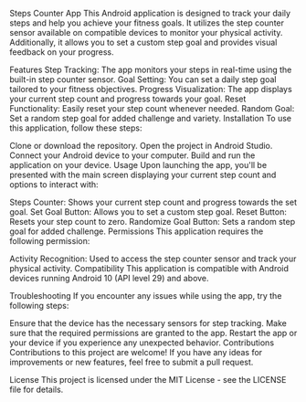 Steps Counter App
This Android application is designed to track your daily steps and help you achieve your fitness goals. It utilizes the step counter sensor available on compatible devices to monitor your physical activity. Additionally, it allows you to set a custom step goal and provides visual feedback on your progress.

Features
Step Tracking: The app monitors your steps in real-time using the built-in step counter sensor.
Goal Setting: You can set a daily step goal tailored to your fitness objectives.
Progress Visualization: The app displays your current step count and progress towards your goal.
Reset Functionality: Easily reset your step count whenever needed.
Random Goal: Set a random step goal for added challenge and variety.
Installation
To use this application, follow these steps:

Clone or download the repository.
Open the project in Android Studio.
Connect your Android device to your computer.
Build and run the application on your device.
Usage
Upon launching the app, you'll be presented with the main screen displaying your current step count and options to interact with:

Steps Counter: Shows your current step count and progress towards the set goal.
Set Goal Button: Allows you to set a custom step goal.
Reset Button: Resets your step count to zero.
Randomize Goal Button: Sets a random step goal for added challenge.
Permissions
This application requires the following permission:

Activity Recognition: Used to access the step counter sensor and track your physical activity.
Compatibility
This application is compatible with Android devices running Android 10 (API level 29) and above.

Troubleshooting
If you encounter any issues while using the app, try the following steps:

Ensure that the device has the necessary sensors for step tracking.
Make sure that the required permissions are granted to the app.
Restart the app or your device if you experience any unexpected behavior.
Contributions
Contributions to this project are welcome! If you have any ideas for improvements or new features, feel free to submit a pull request.

License
This project is licensed under the MIT License - see the LICENSE file for details.
